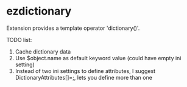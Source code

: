 ezdictionary
============

Extension provides a template operator 'dictionary()'.

TODO list:
1. Cache dictionary data
2. Use $object.name as default keyword value (could have empty ini setting)
3. Instead of two ini settings to define attributes, I suggest DictionaryAttributes[]=<keyword>;<description>, lets you define more than one
